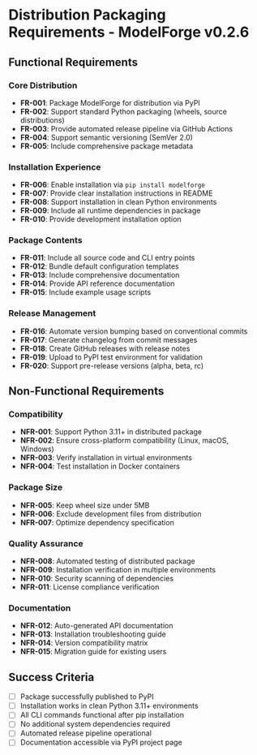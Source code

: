 # Distribution Packaging Requirements - ModelForge v0.2.6

## Functional Requirements

### Core Distribution
- **FR-001**: Package ModelForge for distribution via PyPI
- **FR-002**: Support standard Python packaging (wheels, source distributions)
- **FR-003**: Provide automated release pipeline via GitHub Actions
- **FR-004**: Support semantic versioning (SemVer 2.0)
- **FR-005**: Include comprehensive package metadata

### Installation Experience
- **FR-006**: Enable installation via `pip install modelforge`
- **FR-007**: Provide clear installation instructions in README
- **FR-008**: Support installation in clean Python environments
- **FR-009**: Include all runtime dependencies in package
- **FR-010**: Provide development installation option

### Package Contents
- **FR-011**: Include all source code and CLI entry points
- **FR-012**: Bundle default configuration templates
- **FR-013**: Include comprehensive documentation
- **FR-014**: Provide API reference documentation
- **FR-015**: Include example usage scripts

### Release Management
- **FR-016**: Automate version bumping based on conventional commits
- **FR-017**: Generate changelog from commit messages
- **FR-018**: Create GitHub releases with release notes
- **FR-019**: Upload to PyPI test environment for validation
- **FR-020**: Support pre-release versions (alpha, beta, rc)

## Non-Functional Requirements

### Compatibility
- **NFR-001**: Support Python 3.11+ in distributed package
- **NFR-002**: Ensure cross-platform compatibility (Linux, macOS, Windows)
- **NFR-003**: Verify installation in virtual environments
- **NFR-004**: Test installation in Docker containers

### Package Size
- **NFR-005**: Keep wheel size under 5MB
- **NFR-006**: Exclude development files from distribution
- **NFR-007**: Optimize dependency specification

### Quality Assurance
- **NFR-008**: Automated testing of distributed package
- **NFR-009**: Installation verification in multiple environments
- **NFR-010**: Security scanning of dependencies
- **NFR-011**: License compliance verification

### Documentation
- **NFR-012**: Auto-generated API documentation
- **NFR-013**: Installation troubleshooting guide
- **NFR-014**: Version compatibility matrix
- **NFR-015**: Migration guide for existing users

## Success Criteria

- [ ] Package successfully published to PyPI
- [ ] Installation works in clean Python 3.11+ environments
- [ ] All CLI commands functional after pip installation
- [ ] No additional system dependencies required
- [ ] Automated release pipeline operational
- [ ] Documentation accessible via PyPI project page
